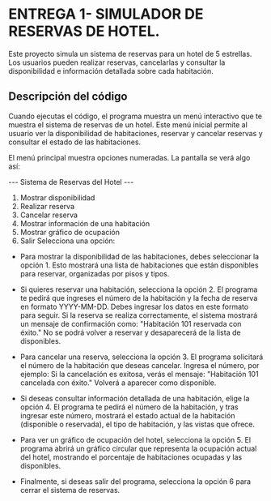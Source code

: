 # ENTREGA 1- SIMULADOR DE RESERVAS DE HOTEL.

Este proyecto simula un sistema de reservas para un hotel de 5 estrellas. Los usuarios pueden realizar reservas, cancelarlas y consultar la disponibilidad e información detallada sobre cada habitación.

## Descripción del código
Cuando ejecutas el código, el programa muestra un menú interactivo que te muestra el sistema de reservas de un hotel. Este menú inicial permite al usuario ver la disponibilidad de habitaciones, reservar y cancelar reservas y consultar el estado de las habitaciones.

El menú principal muestra opciones numeradas. La pantalla se verá algo así:

--- Sistema de Reservas del Hotel ---
1. Mostrar disponibilidad
2. Realizar reserva
3. Cancelar reserva
4. Mostrar información de una habitación
5. Mostrar gráfico de ocupación
6. Salir
Selecciona una opción: 

- Para mostrar la disponibilidad de las habitaciones, debes seleccionar la opción 1. Esto mostrará una lista de habitaciones que están disponibles para reservar, organizadas por pisos y tipos.

- Si quieres reservar una habitación, selecciona la opción 2. El programa te pedirá que ingreses el número de la habitación y la fecha de reserva en formato YYYY-MM-DD. Debes ingresar los datos en este formato para seguir.
Si la reserva se realiza correctamente, el sistema mostrará un mensaje de confirmación como: "Habitación 101 reservada con éxito." No se podrá volver a reservar y desaparecerá de la lista de disponibles.

- Para cancelar una reserva, selecciona la opción 3. El programa solicitará el número de la habitación que deseas cancelar. Ingresa el número, por ejemplo:
Si la cancelación es exitosa, verás el mensaje: "Habitación 101 cancelada con éxito." Volverá a aparecer como disponible.

- Si deseas consultar información detallada de una habitación, elige la opción 4. El programa te pedirá el número de la habitación, y tras ingresar este número, mostrará el estado actual de la habitación (disponible o reservada), el tipo de habitación, y las vistas que ofrece.

- Para ver un gráfico de ocupación del hotel, selecciona la opción 5. El programa abrirá un gráfico circular que representa la ocupación actual del hotel, mostrando el porcentaje de habitaciones ocupadas y las disponibles.

- Finalmente, si deseas salir del programa, selecciona la opción 6 para cerrar el sistema de reservas.
